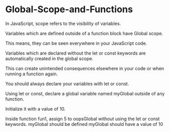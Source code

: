 # Global-Scope-and-Functions

In JavaScript, scope refers to the visibility of variables.

Variables which are defined outside of a function block have Global scope. 

This means,  they can be seen everywhere in your JavaScript code.

Variables which are declared without the let or const keywords are automatically created in the global scope.

This can create unintended consequences elsewhere in your code or when running a function again.

You should always declare your variables with let or const.

Using let or const,  declare a global variable named myGlobal outside of any function.

Initialize it with a value of 10.

Inside function fun1, assign 5 to oopsGlobal without using the let or const keywords.
myGlobal should be defined
myGlobal should have a value of 10
